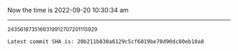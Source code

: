 Now the time is 2022-09-20 10:30:34 am

---

<small>2435618735166319912707201115929</small>

```txt
Latest commit SHA is: 20b211b830a6129c5cf6019be70d90dc80eb10a8
```
